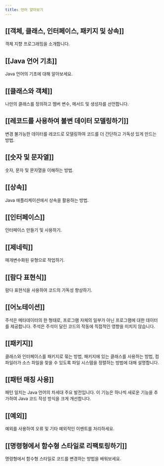 ```yaml
---
title: 언어 알아보기
---
```


## [[객체, 클래스, 인터페이스, 패키지 및 상속]]
객체 지향 프로그래밍을 소개합니다.

## [[Java 언어 기초]]
Java 언어의 기초에 대해 알아보세요.

## [[클래스와 객체]]
나만의 클래스를 정의하고 멤버 변수, 메서드 및 생성자를 선언합니다.

## [[레코드를 사용하여 불변 데이터 모델링하기]]
변경 불가능한 데이터를 레코드로 모델링하여 코드를 더 간단하고 가독성 있게 만드는 방법.

## [[숫자 및 문자열]]
숫자, 문자 및 문자열을 이해하는 방법.

## [[상속]]
Java 애플리케이션에서 상속을 활용하는 방법.

## [[인터페이스]]
인터페이스 만들기 및 사용하기.

## [[제네릭]]
매개변수화된 유형으로 작업하기.

## [[람다 표현식]]
람다 표현식을 사용하여 코드의 가독성 향상하기.

## [[어노테이션]]
주석은 메타데이터의 한 형태로, 프로그램 자체의 일부가 아닌 프로그램에 대한 데이터를 제공합니다. 주석은 주석이 달린 코드의 작동에 직접적인 영향을 미치지 않습니다.

## [[패키지]]
클래스와 인터페이스를 패키지로 묶는 방법, 패키지에 있는 클래스를 사용하는 방법, 컴파일러가 소스 파일을 찾을 수 있도록 파일 시스템을 정렬하는 방법에 대해 설명합니다.

## [[패턴 매칭 사용]]
패턴 일치는 Java 언어의 차세대 주요 발전입니다. 이 기능은 하나씩 새로운 기능을 추가하여 Java 코드 작성 방식을 크게 개선합니다.

## [[예외]]
예외를 사용하여 오류 및 기타 예외적인 이벤트를 처리하세요.

## [[명령형에서 함수형 스타일로 리팩토링하기]]
명령형에서 함수형 스타일로 코드를 변경하는 방법을 배워보세요.